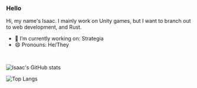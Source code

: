 ### Hello
Hi, my name's Isaac. I mainly work on Unity games, but I want to branch out to web development, and Rust. 

- 🔭 I’m currently working on: Strategia
- 😄 Pronouns: He/They

<br/>

![Isaac's GitHub stats](https://github-readme-stats.vercel.app/api?username=IsaacMarovitz&theme=nightowl&hide=stars)

![Top Langs](https://github-readme-stats.vercel.app/api/top-langs/?username=IsaacMarovitz&theme=nightowl&layout=compact)
